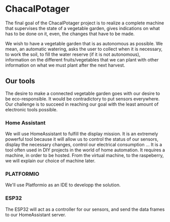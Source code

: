 # ChacalPotager

The final goal of the ChacalPotager project is to realize a complete machine that supervises the state of a vegetable garden, gives indications on what has to be done on it, even, the changes that have to be made.

We wish to have a vegetable garden that is as autonomous as possible. We mean, an automatic watering, asks the user to collect when it is necessary, to work the soil, to fill the water reserve (if it is not autonomous), information on the different fruits/vegetables that we can plant with other information on what we must plant after the next harvest.

## Our tools

The desire to make a connected vegetable garden goes with our desire to be eco-responsible. It would be contradictory to put sensors everywhere. Our challenge is to succeed in reaching our goal with the least amount of electronic tools possible.

### Home Assistant

We will use HomeAssistant to fulfill the display mission. It is an extremely powerful tool because it will allow us to control the status of our sensors, display the necessary changes, control our electrical consumption ... It is a tool often used in DIY projects in the world of home automation. It requires a machine, in order to be hosted. From the virtual machine, to the raspeberry, we will explain our choice of machine later.

### PLATFORMIO

We'll use Platformio as an IDE to developp the solution.

### ESP32

The ESP32 will act as a controller for our sensors, and send the data frames to our HomeAssistant server.

